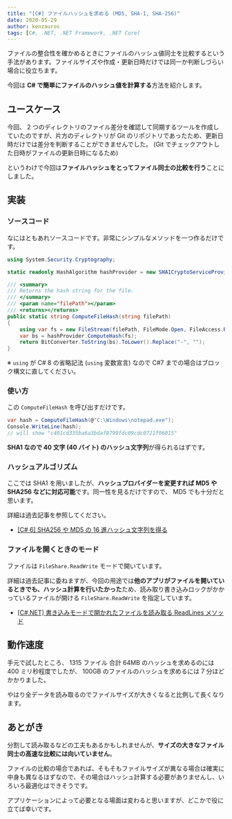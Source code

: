 ```yaml
---
title: "[C#] ファイルハッシュを求める (MD5, SHA-1, SHA-256)"
date: 2020-05-29
author: kenzauros
tags: [C#, .NET, .NET Framework, .NET Core]
---
```


ファイルの整合性を確かめるときにファイルのハッシュ値同士を比較するという手法があります。ファイルサイズや作成・更新日時だけでは同一か判断しづらい場合に役立ちます。

今回は **C# で簡単にファイルのハッシュ値を計算する**方法を紹介します。

## ユースケース

今回、 2 つのディレクトリのファイル差分を確認して同期するツールを作成していたのですが、片方のディレクトリが Git のリポジトリであったため、更新日時だけでは差分を判断することができませんでした。 (Git でチェックアウトした日時がファイルの更新日時になるため)

というわけで今回は**ファイルハッシュをとってファイル同士の比較を行う**ことにしました。

## 実装

### ソースコード

なにはともあれソースコードです。非常にシンプルなメソッドを一つ作るだけです。

```cs
using System.Security.Cryptography;

static readonly HashAlgorithm hashProvider = new SHA1CryptoServiceProvider();

/// <summary>
/// Returns the hash string for the file.
/// </summary>
/// <param name="filePath"></param>
/// <returns></returns>
public static string ComputeFileHash(string filePath)
{
    using var fs = new FileStream(filePath, FileMode.Open, FileAccess.Read, FileShare.ReadWrite);
    var bs = hashProvider.ComputeHash(fs);
    return BitConverter.ToString(bs).ToLower().Replace("-", "");
}
```

※ `using` が C# 8 の省略記法 (`using` 変数宣言) なので C#7 までの場合はブロック構文に直してください。

### 使い方

この `ComputeFileHash` を呼び出すだけです。

```cs
var hash = ComputeFileHash(@"C:\Windows\notepad.exe");
Console.WriteLine(hash);
// will show "c401cd335ba6a3bdaf8799fdc09cdc0721f06015"
```

**SHA1 なので 40 文字 (40 バイト) のハッシュ文字列**が得られるはずです。

### ハッシュアルゴリズム

ここでは SHA1 を用いましたが、**ハッシュプロバイダーを変更すれば MD5 や SHA256 などに対応可能**です。同一性を見るだけですので、 MD5 でも十分だと思います。

詳細は過去記事を参照してください。

- [\[C# 6\] SHA256 や MD5 の 16 進ハッシュ文字列を得る](/compute-hash-with-csharp-6-or-later/)

### ファイルを開くときのモード

ファイルは `FileShare.ReadWrite` モードで開いています。

詳細は過去記事に委ねますが、今回の用途では**他のアプリがファイルを開いているときでも、ハッシュ計算を行いたかった**ため、読み取り書き込みロックがかかっているファイルが開ける `FileShare.ReadWrite` を指定しています。

- [\[C#.NET\] 書き込みモードで開かれたファイルを読み取る ReadLines メソッド](/csharp-read-lines-from-a-file-locked-by-other-process/)

## 動作速度

手元で試したところ、 1315 ファイル 合計 64MB のハッシュを求めるのには 400 ミリ秒程度でしたが、 100GB のファイルのハッシュを求めるには 7 分ほどかかりました。

やはり全データを読み取るのでファイルサイズが大きくなると比例して長くなります。

## あとがき

分割して読み取るなどの工夫もあるかもしれませんが、**サイズの大きなファイル同士の高速な比較には向いていません**。

ファイルの比較の場合であれば、そもそもファイルサイズが異なる場合は確実に中身も異なるはずなので、その場合はハッシュ計算する必要がありませんし、いろいろ最適化はできそうです。

アプリケーションによって必要となる場面は変わると思いますが、どこかで役に立てば幸いです。
